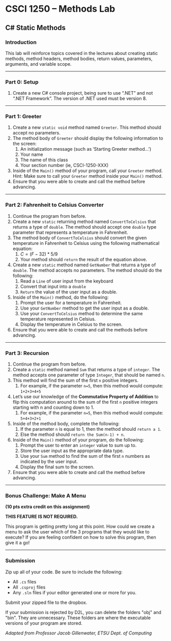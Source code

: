 # CSCI 1250 – Methods Lab
## C# Static Methods

### Introduction
This lab will reinforce topics covered in the lectures about creating static methods, method headers, method bodies, return values, parameters, arguments, and variable scope.

---

### Part 0: Setup
1. Create a new C# console project, being sure to use “.NET” and not “.NET Framework”. The version of .NET used must be version 8.

---

### Part 1: Greeter
1.  Create a new `static void` method named `Greeter`. This method should accept no parameters.
2.  The method body of `Greeter` should display the following information to the screen:
    1.  An initialization message (such as ‘Starting Greeter method…’)
    2.  Your name
    3.  The name of this class
    4.  Your section number (ie, CSCI-1250-XXX)
3.  Inside of the `Main()` method of your program, call your `Greeter` method. Hint: Make sure to call your `Greeter` method inside your `Main()` method.
4.  Ensure that you were able to create and call the method before advancing.

---

### Part 2: Fahrenheit to Celsius Converter
1.  Continue the program from before.
2.  Create a new `static` returning method named `ConvertToCelsius` that returns a type of `double`. The method should accept one `double` type parameter that represents a temperature in Fahrenheit.
3.  The method body of `ConvertToCelsius` should convert the given temperature in Fahrenheit to Celsius using the following mathematical equation:
    1.  $C = (F - 32) * 5/9$
    2.  Your method should `return` the result of the equation above.
4.  Create a new `static` method named `GetNumber` that returns a type of `double`. The method accepts no parameters. The method should do the following:
    1.  Read a `Line` of user input from the keyboard
    2.  Convert that input into a `double`
    3.  `Return` the value of the user input as a double.
5.  Inside of the `Main()` method, do the following:
    1.  Prompt the user for a temperature in Fahrenheit.
    2.  Use your `GetNumber` method to get the user input as a double.
    3.  Use your `ConvertToCelsius` method to determine the same temperature represented in Celsius.
    4.  Display the temperature in Celsius to the screen.
6.  Ensure that you were able to create and call the methods before advancing.

---

### Part 3: Recursion
1.  Continue the program from before.
2.  Create a `static` method named `Sum` that returns a type of `integer`. The method accepts one parameter of type `Integer`, that should be named `n`.
3.  This method will find the sum of the first `n` positive integers.
    1.  For example, if the parameter `n=5`, then this method would compute: `1+2+3+4+5`
4.  Let’s use our knowledge of the **Commutative Property of Addition** to flip this computation around to the sum of the first `n` positive integers starting with n and counting down to 1.
    1.  For example, if the parameter `n=5`, then this method would compute: `5+4+3+2+1`
5.  Inside of the method body, complete the following:
    1.  If the parameter `n` is equal to 1, then the method should `return a 1`.
    2.  Else the method should `return the Sum(n-1) + n`.
6.  Inside of the `Main()` method of your program, do the following:
    1.  Prompt the user to enter an `integer` value to sum up to.
    2.  Store the user input as the appropriate data type.
    3.  Use your `Sum` method to find the sum of the first `n` numbers as indicated by the user input.
    4.  Display the final sum to the screen.
7.  Ensure that you were able to create and call the method before advancing.

---

### Bonus Challenge: Make A Menu
**(10 pts extra credit on this assignment)**

**THIS FEATURE IS NOT REQUIRED.**

This program is getting pretty long at this point. How could we create a menu to ask the user which of the 3 programs that they would like to execute? If you are feeling confident on how to solve this program, then give it a go!

---

### Submission
Zip up all of your code. Be sure to include the following:
* All `.cs` files
* All `.csproj` files
* Any `.sln` files if your editor generated one or more for you.

Submit your zipped file to the dropbox.

If your submission is rejected by D2L, you can delete the folders "obj" and "bin". They are unnecessary. These folders are where the executable versions of your program are stored.

*Adapted from Professor Jacob Gillenwater, ETSU Dept. of Computing*
